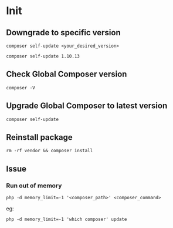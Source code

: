 # Init

## Downgrade to specific version

`composer self-update <your_desired_version>`

`composer self-update 1.10.13`

## Check Global Composer version

`composer -V`

## Upgrade Global Composer to latest version

`composer self-update`

## Reinstall package

`rm -rf vendor && composer install`

## Issue

### Run out of memory

`php -d memory_limit=-1 '<composer_path>' <composer_command>`

eg:

`php -d memory_limit=-1 'which composer' update`